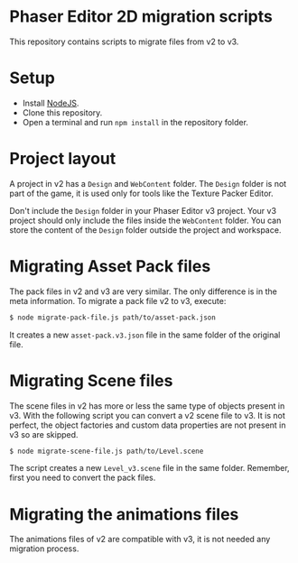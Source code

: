 # Phaser Editor 2D migration scripts

This repository contains scripts to migrate files from v2 to v3.

# Setup

* Install [NodeJS](https://nodejs.org/).
* Clone this repository.
* Open a terminal and run `npm install` in the repository folder.

# Project layout

A project in v2 has a `Design` and `WebContent` folder. The `Design` folder is not part of the game, it is used only for tools like the Texture Packer Editor.

Don't include the `Design` folder in your Phaser Editor v3 project. Your v3 project should only include the files inside the `WebContent` folder. You can store the content of the `Design` folder outside the project and workspace.

# Migrating Asset Pack files

The pack files in v2 and v3 are very similar. The only difference is in the meta information.
To migrate a pack file v2 to v3, execute:

```bash
$ node migrate-pack-file.js path/to/asset-pack.json

```

It creates a new `asset-pack.v3.json` file in the same folder of the original file.

# Migrating Scene files

The scene files in v2 has more or less the same type of objects present in v3. With the following script you can convert a v2 scene file to v3. It is not perfect, the object factories and custom data properties are not present in v3 so are skipped.

```bash
$ node migrate-scene-file.js path/to/Level.scene

```

The script creates a new `Level_v3.scene` file in the same folder. Remember, first you need to convert the pack files.

# Migrating the animations files

The animations files of v2 are compatible with v3, it is not needed any migration process.